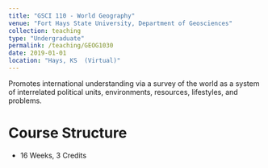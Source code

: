 ```yaml
---
title: "GSCI 110 - World Geography"
venue: "Fort Hays State University, Department of Geosciences"
collection: teaching
type: "Undergraduate"
permalink: /teaching/GEOG1030
date: 2019-01-01
location: "Hays, KS  (Virtual)"
---
```


Promotes international understanding via a survey of the world as a system of interrelated political units, environments, resources, lifestyles, and problems.

Course Structure
======
- 16 Weeks, 3 Credits


